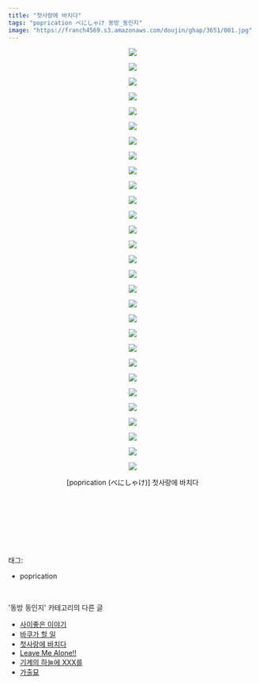 ```yaml
---
title: "첫사랑에 바치다"
tags: "poprication べにしゃけ 동방_동인지"
image: "https://franch4569.s3.amazonaws.com/doujin/ghap/3651/001.jpg"
---
```

<div class="article">
<p style="text-align: center; clear: none; float: none;"><img src="{{ site.imgserver2 }}/ghap/3651/001.jpg"/></p>
<p style="text-align: center; clear: none; float: none;"><img src="{{ site.imgserver2 }}/ghap/3651/002.jpg"/></p>
<p style="text-align: center; clear: none; float: none;"><img src="{{ site.imgserver2 }}/ghap/3651/003.jpg"/></p>
<p style="text-align: center; clear: none; float: none;"><img src="{{ site.imgserver2 }}/ghap/3651/004.jpg"/></p>
<p style="text-align: center; clear: none; float: none;"><img src="{{ site.imgserver2 }}/ghap/3651/005.jpg"/></p>
<p style="text-align: center; clear: none; float: none;"><img src="{{ site.imgserver2 }}/ghap/3651/006.jpg"/></p>
<p style="text-align: center; clear: none; float: none;"><img src="{{ site.imgserver2 }}/ghap/3651/007.jpg"/></p>
<p style="text-align: center; clear: none; float: none;"><img src="{{ site.imgserver2 }}/ghap/3651/008.jpg"/></p>
<p style="text-align: center; clear: none; float: none;"><img src="{{ site.imgserver2 }}/ghap/3651/009.jpg"/></p>
<p style="text-align: center; clear: none; float: none;"><img src="{{ site.imgserver2 }}/ghap/3651/010.jpg"/></p>
<p style="text-align: center; clear: none; float: none;"><img src="{{ site.imgserver2 }}/ghap/3651/011.jpg"/></p>
<p style="text-align: center; clear: none; float: none;"><img src="{{ site.imgserver2 }}/ghap/3651/012.jpg"/></p>
<p style="text-align: center; clear: none; float: none;"><img src="{{ site.imgserver2 }}/ghap/3651/013.jpg"/></p>
<p style="text-align: center; clear: none; float: none;"><img src="{{ site.imgserver2 }}/ghap/3651/014.jpg"/></p>
<p style="text-align: center; clear: none; float: none;"><img src="{{ site.imgserver2 }}/ghap/3651/015.jpg"/></p>
<p style="text-align: center; clear: none; float: none;"><img src="{{ site.imgserver2 }}/ghap/3651/016.jpg"/></p>
<p style="text-align: center; clear: none; float: none;"><img src="{{ site.imgserver2 }}/ghap/3651/017.jpg"/></p>
<p style="text-align: center; clear: none; float: none;"><img src="{{ site.imgserver2 }}/ghap/3651/018.jpg"/></p>
<p style="text-align: center; clear: none; float: none;"><img src="{{ site.imgserver2 }}/ghap/3651/019.jpg"/></p>
<p style="text-align: center; clear: none; float: none;"><img src="{{ site.imgserver2 }}/ghap/3651/020.jpg"/></p>
<p style="text-align: center; clear: none; float: none;"><img src="{{ site.imgserver2 }}/ghap/3651/021.jpg"/></p>
<p style="text-align: center; clear: none; float: none;"><img src="{{ site.imgserver2 }}/ghap/3651/022.jpg"/></p>
<p style="text-align: center; clear: none; float: none;"><img src="{{ site.imgserver2 }}/ghap/3651/023.jpg"/></p>
<p style="text-align: center; clear: none; float: none;"><img src="{{ site.imgserver2 }}/ghap/3651/024.jpg"/></p>
<p style="text-align: center; clear: none; float: none;"><img src="{{ site.imgserver2 }}/ghap/3651/025.jpg"/></p>
<p style="text-align: center; clear: none; float: none;"><img src="{{ site.imgserver2 }}/ghap/3651/026.jpg"/></p>
<p style="text-align: center; clear: none; float: none;"><img src="{{ site.imgserver2 }}/ghap/3651/027.jpg"/></p>
<p style="text-align: center; clear: none; float: none;"><img src="{{ site.imgserver2 }}/ghap/3651/028.jpg"/></p>
<p style="text-align: center; clear: none; float: none;"><img src="{{ site.imgserver2 }}/ghap/3651/029.jpg"/></p>
<p style="text-align: center; clear: none; float: none;">[poprication (べにしゃけ)] 첫사랑에 바치다</p>
<p style="text-align: center; clear: none; float: none;"><br/></p>
<p style="text-align: center; clear: none; float: none;"><br/></p>
<p><br/></p>
</div><br/>
<div class="tagTrail">
<p>태그: </p>
<ul>
<li>poprication</li>
</ul>
</div><br/>
<div class="another">
<p>'동방 동인지' 카테고리의 다른 글</p>
<ul>
<li><a href="/ghap_3655">사이좋은 이야기</a></li>
<li><a href="/ghap_3654">바쿠가 할 일</a></li>
<li><a href="/ghap_3651">첫사랑에 바치다</a></li>
<li><a href="/ghap_3638">Leave Me Alone!!</a></li>
<li><a href="/ghap_3630">기계의 하늘에 XXX를</a></li>
<li><a href="/ghap_3629">가출묘</a></li>
</ul>
</div><br/>
<div class="cb_module cb_fluid">
<div class="cb_wrt cb_profile">
</div><!-- commentList close -->
</div><br/>
